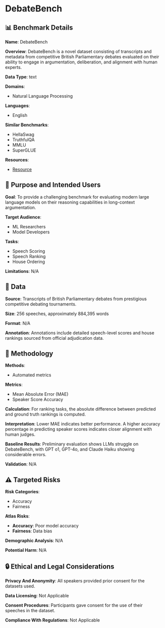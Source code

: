 # DebateBench

## 📊 Benchmark Details

**Name**: DebateBench

**Overview**: DebateBench is a novel dataset consisting of transcripts and metadata from competitive British Parliamentary debates evaluated on their ability to engage in argumentation, deliberation, and alignment with human experts.

**Data Type**: text

**Domains**:
- Natural Language Processing

**Languages**:
- English

**Similar Benchmarks**:
- HellaSwag
- TruthfulQA
- MMLU
- SuperGLUE

**Resources**:
- [Resource](N/A)

## 🎯 Purpose and Intended Users

**Goal**: To provide a challenging benchmark for evaluating modern large language models on their reasoning capabilities in long-context argumentation.

**Target Audience**:
- ML Researchers
- Model Developers

**Tasks**:
- Speech Scoring
- Speech Ranking
- House Ordering

**Limitations**: N/A

## 💾 Data

**Source**: Transcripts of British Parliamentary debates from prestigious competitive debating tournaments.

**Size**: 256 speeches, approximately 884,395 words

**Format**: N/A

**Annotation**: Annotations include detailed speech-level scores and house rankings sourced from official adjudication data.

## 🔬 Methodology

**Methods**:
- Automated metrics

**Metrics**:
- Mean Absolute Error (MAE)
- Speaker Score Accuracy

**Calculation**: For ranking tasks, the absolute difference between predicted and ground truth rankings is computed.

**Interpretation**: Lower MAE indicates better performance. A higher accuracy percentage in predicting speaker scores indicates closer alignment with human judges.

**Baseline Results**: Preliminary evaluation shows LLMs struggle on DebateBench, with GPT o1, GPT-4o, and Claude Haiku showing considerable errors.

**Validation**: N/A

## ⚠️ Targeted Risks

**Risk Categories**:
- Accuracy
- Fairness

**Atlas Risks**:
- **Accuracy**: Poor model accuracy
- **Fairness**: Data bias

**Demographic Analysis**: N/A

**Potential Harm**: N/A

## 🔒 Ethical and Legal Considerations

**Privacy And Anonymity**: All speakers provided prior consent for the datasets used.

**Data Licensing**: Not Applicable

**Consent Procedures**: Participants gave consent for the use of their speeches in the dataset.

**Compliance With Regulations**: Not Applicable
